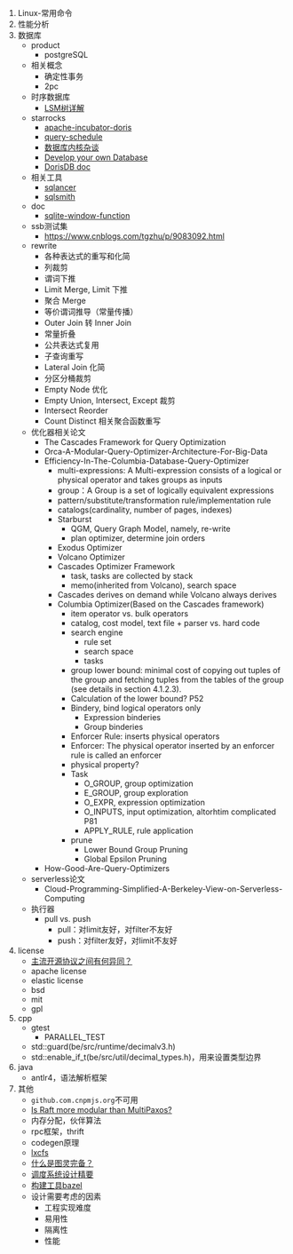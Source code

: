 1. Linux-常用命令
1. 性能分析
1. 数据库
    * product
        * postgreSQL
    * 相关概念
        * 确定性事务
        * 2pc
    * 时序数据库
        * [LSM树详解](https://zhuanlan.zhihu.com/p/181498475)
    * starrocks
        * [apache-incubator-doris](https://github.com/apache/incubator-doris/wiki)
        * [query-schedule](https://15445.courses.cs.cmu.edu/fall2020/schedule.html)
        * [数据库内核杂谈](https://www.infoq.cn/theme/46)
        * [Develop your own Database](https://hpi.de/plattner/teaching/archive/winter-term-201819/develop-your-own-database.html)
        * [DorisDB doc](http://doc.dorisdb.com)
    * 相关工具
        * [sqlancer](https://github.com/sqlancer/sqlancer)
        * [sqlsmith](https://github.com/anse1/sqlsmith)
    * doc
        * [sqlite-window-function](https://www.sqlite.org/windowfunctions.html)
    * ssb测试集
        * https://www.cnblogs.com/tgzhu/p/9083092.html
    * rewrite
        * 各种表达式的重写和化简
        * 列裁剪
        * 谓词下推
        * Limit Merge, Limit 下推
        * 聚合 Merge
        * 等价谓词推导（常量传播）
        * Outer Join 转 Inner Join
        * 常量折叠
        * 公共表达式复用
        * 子查询重写
        * Lateral Join 化简
        * 分区分桶裁剪
        * Empty Node 优化
        * Empty Union, Intersect, Except 裁剪
        * Intersect Reorder
        * Count Distinct 相关聚合函数重写
    * 优化器相关论文
        * The Cascades Framework for Query Optimization
        * Orca-A-Modular-Query-Optimizer-Architecture-For-Big-Data
        * Efficiency-In-The-Columbia-Database-Query-Optimizer
            * multi-expressions: A Multi-expression consists of a logical or physical operator and takes groups as inputs
            * group：A Group is a set of logically equivalent expressions
            * pattern/substitute/transformation rule/implementation rule
            * catalogs(cardinality, number of pages, indexes)
            * Starburst
                * QGM, Query Graph Model, namely, re-write
                * plan optimizer, determine join orders
            * Exodus Optimizer
            * Volcano Optimizer
            * Cascades Optimizer Framework
                * task, tasks are collected by stack
                * memo(inherited from Volcano), search space
            * Cascades derives on demand while Volcano always derives
            * Columbia Optimizer(Based on the Cascades framework)
                * item operator vs. bulk operators
                * catalog, cost model, text file + parser vs. hard code
                * search engine
                    * rule set
                    * search space
                    * tasks
                * group lower bound: minimal cost of copying out tuples of the group and fetching tuples from the tables of the group (see details in section 4.1.2.3).
                * Calculation of the lower bound? P52
                * Bindery, bind logical operators only
                    * Expression binderies
                    * Group binderies
                * Enforcer Rule: inserts physical operators
                * Enforcer: The physical operator inserted by an enforcer rule is called an enforcer
                * physical property?
                * Task
                    * O_GROUP, group optimization
                    * E_GROUP, group exploration
                    * O_EXPR, expression optimization
                    * O_INPUTS, input optimization, altorhtim complicated P81
                    * APPLY_RULE, rule application
                * prune 
                    * Lower Bound Group Pruning
                    * Global Epsilon Pruning
        * How-Good-Are-Query-Optimizers
    * serverless论文
        * Cloud-Programming-Simplified-A-Berkeley-View-on-Serverless-Computing
    * 执行器
        * pull vs. push
            * pull：对limit友好，对filter不友好
            * push：对filter友好，对limit不友好
1. license
    * [主流开源协议之间有何异同？](https://www.zhihu.com/question/19568896)
    * apache license
    * elastic license
    * bsd
    * mit
    * gpl
1. cpp
    * gtest
        * PARALLEL_TEST
    * std::guard(be/src/runtime/decimalv3.h)
    * std::enable_if_t(be/src/util/decimal_types.h)，用来设置类型边界
1. java
    * antlr4，语法解析框架
1. 其他
    * `github.com.cnpmjs.org`不可用
    * [Is Raft more modular than MultiPaxos?](https://maheshba.bitbucket.io/blog/2021/12/14/Modularity.html)
    * 内存分配，伙伴算法
    * rpc框架，thrift
    * codegen原理
    * [lxcfs](https://github.com/lxc/lxcfs)
    * [什么是图灵完备？](https://www.zhihu.com/question/20115374/answer/288346717)
    * [调度系统设计精要](https://draveness.me/system-design-scheduler/)
    * [构建工具bazel](https://github.com/bazelbuild/bazel)
    * 设计需要考虑的因素
        * 工程实现难度
        * 易用性
        * 隔离性
        * 性能